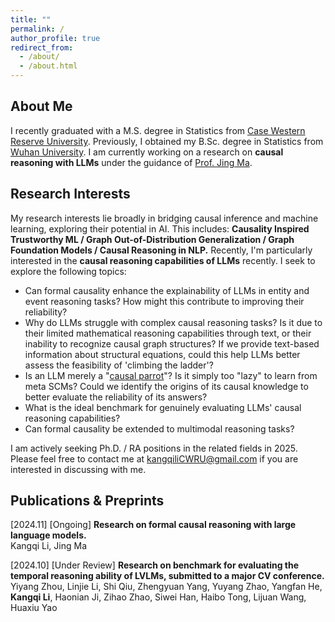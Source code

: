 ```yaml
---
title: ""
permalink: /
author_profile: true
redirect_from: 
  - /about/
  - /about.html
---
```


## About Me

I recently graduated with a M.S. degree in Statistics from [Case Western Reserve University](https://case.edu/). Previously, I obtained my B.Sc. degree in Statistics from [Wuhan University](https://en.whu.edu.cn/). I am currently working on a research on **causal reasoning with LLMs** under the guidance of [Prof. Jing Ma](https://jma712.github.io/).

## Research Interests

My research interests lie broadly in bridging causal inference and machine learning, exploring their potential in AI. This includes: **Causality Inspired Trustworthy ML / Graph Out-of-Distribution Generalization / Graph Foundation Models / Causal Reasoning in NLP.** Recently, I'm particularly interested in the **causal reasoning capabilities of LLMs** recently. I seek to explore the following topics:

- Can formal causality enhance the explainability of LLMs in entity and event reasoning tasks? How might this contribute to improving their reliability?
- Why do LLMs struggle with complex causal reasoning tasks? Is it due to their limited mathematical reasoning capabilities through text, or their inability to recognize causal graph structures? If we provide text-based information about structural equations, could this help LLMs better assess the feasibility of 'climbing the ladder'?
- Is an LLM merely a "[causal parrot](https://arxiv.org/pdf/2308.13067)"? Is it simply too "lazy" to learn from meta SCMs? Could we identify the origins of its causal knowledge to better evaluate the reliability of its answers?
- What is the ideal benchmark for genuinely evaluating LLMs' causal reasoning capabilities?
- Can formal causality be extended to multimodal reasoning tasks?

I am actively seeking Ph.D. / RA positions in the related fields in 2025. Please feel free to contact me at [kangqiliCWRU@gmail.com](kangqiliCWRU@gmail.com) if you are interested in discussing with me.

## Publications & Preprints

\[2024.11\] \[Ongoing\] **Research on formal causal reasoning with large language models.**  
Kangqi Li, Jing Ma

\[2024.10\] \[Under Review\] **Research on benchmark for evaluating the temporal reasoning ability of LVLMs, submitted to a major CV conference.**  
Yiyang Zhou, Linjie Li, Shi Qiu, Zhengyuan Yang, Yuyang Zhao, Yangfan He, **Kangqi Li**, Haonian Ji, Zihao Zhao, Siwei Han, Haibo Tong, Lijuan Wang, Huaxiu Yao
